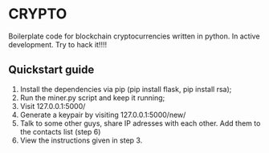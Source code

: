 # CRYPTO
Boilerplate code for blockchain cryptocurrencies written in python. In active development. Try to hack it!!!!

## Quickstart guide
1. Install the dependencies via pip (pip install flask, pip install rsa);
2. Run the miner.py script and keep it running;
3. Visit 127.0.0.1:5000/
4. Generate a keypair by visiting 127.0.0.1:5000/new/
5. Talk to some other guys, share IP adresses with each other. Add them to the contacts list (step 6)
6. View the instructions given in step 3.
